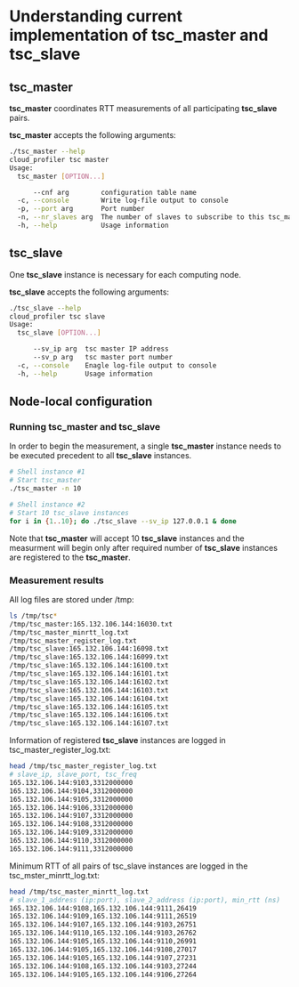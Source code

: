 # Understanding current implementation of tsc_master and tsc_slave

## **tsc_master**

**tsc_master** coordinates RTT measurements of all participating **tsc_slave** pairs.

**tsc_master** accepts the following arguments:

```sh
./tsc_master --help
cloud_profiler tsc master
Usage:
  tsc_master [OPTION...]

      --cnf arg        configuration table name
  -c, --console        Write log-file output to console
  -p, --port arg       Port number
  -n, --nr_slaves arg  The number of slaves to subscribe to this tsc_master
  -h, --help           Usage information
```

## **tsc_slave**

One **tsc_slave** instance is necessary for each computing node.

**tsc_slave** accepts the following arguments:

```sh
./tsc_slave --help
cloud_profiler tsc slave
Usage:
  tsc_slave [OPTION...]

      --sv_ip arg  tsc master IP address
      --sv_p arg   tsc master port number
  -c, --console    Enagle log-file output to console
  -h, --help       Usage information
```

## Node-local configuration

### Running **tsc_master** and **tsc_slave**
In order to begin the measurement, a single **tsc_master** instance needs to 
be executed precedent to all **tsc_slave** instances.

```sh
# Shell instance #1
# Start tsc_master
./tsc_master -n 10
```

```sh
# Shell instance #2
# Start 10 tsc_slave instances
for i in {1..10}; do ./tsc_slave --sv_ip 127.0.0.1 & done
```

Note that **tsc_master** will accept 10 **tsc_slave** instances and the
measurment will begin only after required number of **tsc_slave** instances are
registered to the **tsc_master**.

### Measurement results

All log files are stored under /tmp:
```sh
ls /tmp/tsc*
/tmp/tsc_master:165.132.106.144:16030.txt
/tmp/tsc_master_minrtt_log.txt
/tmp/tsc_master_register_log.txt
/tmp/tsc_slave:165.132.106.144:16098.txt
/tmp/tsc_slave:165.132.106.144:16099.txt
/tmp/tsc_slave:165.132.106.144:16100.txt
/tmp/tsc_slave:165.132.106.144:16101.txt
/tmp/tsc_slave:165.132.106.144:16102.txt
/tmp/tsc_slave:165.132.106.144:16103.txt
/tmp/tsc_slave:165.132.106.144:16104.txt
/tmp/tsc_slave:165.132.106.144:16105.txt
/tmp/tsc_slave:165.132.106.144:16106.txt
/tmp/tsc_slave:165.132.106.144:16107.txt
```

Information of registered **tsc_slave** instances are logged in tsc_master_register_log.txt:
```sh
head /tmp/tsc_master_register_log.txt 
# slave_ip, slave_port, tsc_freq
165.132.106.144:9103,3312000000
165.132.106.144:9104,3312000000
165.132.106.144:9105,3312000000
165.132.106.144:9106,3312000000
165.132.106.144:9107,3312000000
165.132.106.144:9108,3312000000
165.132.106.144:9109,3312000000
165.132.106.144:9110,3312000000
165.132.106.144:9111,3312000000
```

Minimum RTT of all pairs of tsc_slave instances are logged in the tsc_mster_minrtt_log.txt:
```sh
head /tmp/tsc_master_minrtt_log.txt 
# slave_1_address (ip:port), slave_2_address (ip:port), min_rtt (ns)
165.132.106.144:9108,165.132.106.144:9111,26419
165.132.106.144:9109,165.132.106.144:9111,26519
165.132.106.144:9107,165.132.106.144:9103,26751
165.132.106.144:9110,165.132.106.144:9103,26762
165.132.106.144:9105,165.132.106.144:9110,26991
165.132.106.144:9105,165.132.106.144:9108,27017
165.132.106.144:9105,165.132.106.144:9107,27231
165.132.106.144:9108,165.132.106.144:9103,27244
165.132.106.144:9105,165.132.106.144:9106,27264
```

